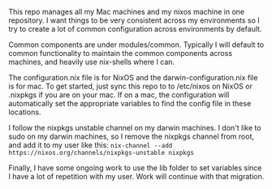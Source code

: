 This repo manages all my Mac machines and my nixos machine in one repository.  I want things to be very consistent across my environments so I try to create a lot of common configuration across environments by default.

Common components are under modules/common. Typically I will default to common functionality to maintain the common components across machines, and heavily use nix-shells where I can.

The configuration.nix file is for NixOS and the darwin-configuration.nix file is for mac. 
To get started, just sync this repo to  to /etc/nixos on NixOS or .nixpkgs if you are on your mac. If on a mac, the configuration will automatically set the appropriate variables to find the config file in these locations. 

I follow the nixpkgs unstable channel on my darwin machines. I don't like to sudo on my darwin machines, so I remove the nixpkgs channel from root, and add it to my user like this: 
`nix-channel --add https://nixos.org/channels/nixpkgs-unstable nixpkgs`

Finally, I have some ongoing work to use the lib folder to set variables since I have a lot of repetition with my user. Work will continue with that migration.
